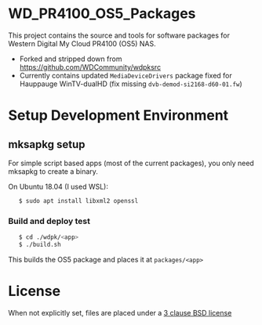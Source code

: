 # WD_PR4100_OS5_Packages

This project contains the source and tools for software packages for Western Digital My Cloud PR4100 (OS5) NAS.

- Forked and stripped down from https://github.com/WDCommunity/wdpksrc
- Currently contains updated `MediaDeviceDrivers` package fixed for Hauppauge WinTV-dualHD (fix missing `dvb-demod-si2168-d60-01.fw`)

# Setup Development Environment

## mksapkg setup

For simple script based apps (most of the current packages), you only need mksapkg to create a binary.

On Ubuntu 18.04 (I used WSL):

```bash
   $ sudo apt install libxml2 openssl
```

### Build and deploy test

```bash
   $ cd ./wdpk/<app>
   $ ./build.sh
```

This builds the OS5 package and places it at `packages/<app>`

# License

When not explicitly set, files are placed under a [3 clause BSD license](http://www.opensource.org/licenses/BSD-3-Clause)
